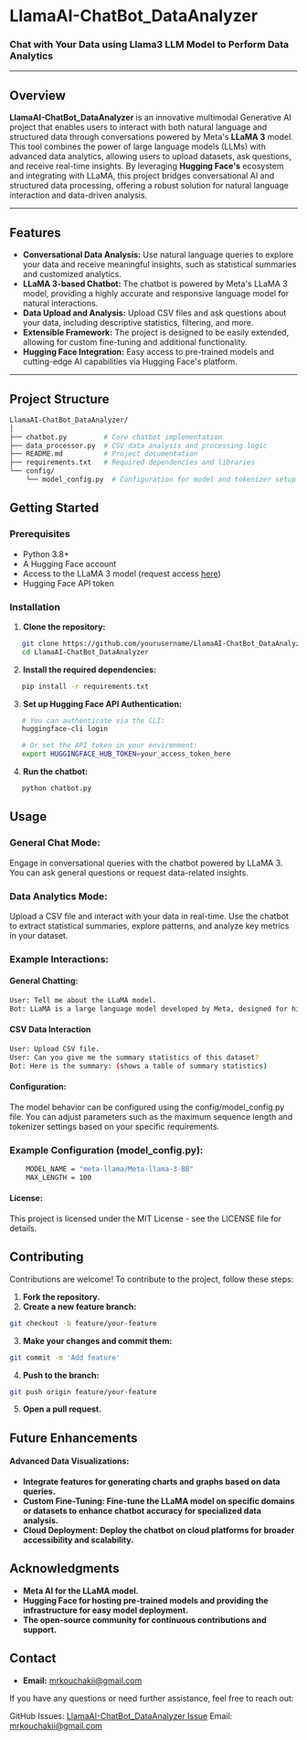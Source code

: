 
# LlamaAI-ChatBot_DataAnalyzer

### Chat with Your Data using Llama3 LLM Model to Perform Data Analytics

---

## Overview

**LlamaAI-ChatBot_DataAnalyzer** is an innovative multimodal Generative AI project that enables users to interact with both natural language and structured data through conversations powered by Meta's **LLaMA 3** model. This tool combines the power of large language models (LLMs) with advanced data analytics, allowing users to upload datasets, ask questions, and receive real-time insights. By leveraging **Hugging Face's** ecosystem and integrating with LLaMA, this project bridges conversational AI and structured data processing, offering a robust solution for natural language interaction and data-driven analysis.

---

## Features

- **Conversational Data Analysis:** Use natural language queries to explore your data and receive meaningful insights, such as statistical summaries and customized analytics.
- **LLaMA 3-based Chatbot:** The chatbot is powered by Meta's LLaMA 3 model, providing a highly accurate and responsive language model for natural interactions.
- **Data Upload and Analysis:** Upload CSV files and ask questions about your data, including descriptive statistics, filtering, and more.
- **Extensible Framework:** The project is designed to be easily extended, allowing for custom fine-tuning and additional functionality.
- **Hugging Face Integration:** Easy access to pre-trained models and cutting-edge AI capabilities via Hugging Face's platform.

---

## Project Structure

```bash
LlamaAI-ChatBot_DataAnalyzer/
│
├── chatbot.py         # Core chatbot implementation
├── data_processor.py  # CSV data analysis and processing logic
├── README.md          # Project documentation
├── requirements.txt   # Required dependencies and libraries
└── config/
    └── model_config.py  # Configuration for model and tokenizer setup

```

## Getting Started

### Prerequisites

- Python 3.8+
- A Hugging Face account
- Access to the LLaMA 3 model (request access [here](https://huggingface.co/meta-llama/Meta-Llama-3-8B))
- Hugging Face API token

### Installation


1. **Clone the repository:**

```bash
   git clone https://github.com/yourusername/LlamaAI-ChatBot_DataAnalyzer.git
   cd LlamaAI-ChatBot_DataAnalyzer
```
2. **Install the required dependencies:**

```bash
   pip install -r requirements.txt
```
3. **Set up Hugging Face API Authentication:**

```bash
   # You can authenticate via the CLI:
   huggingface-cli login

   # Or set the API token in your environment:
   export HUGGINGFACE_HUB_TOKEN=your_access_token_here
```
4. **Run the chatbot:**

```bash
   python chatbot.py
```

## Usage

### General Chat Mode:
Engage in conversational queries with the chatbot powered by LLaMA 3. You can ask general questions or request data-related insights.

### Data Analytics Mode:
Upload a CSV file and interact with your data in real-time. Use the chatbot to extract statistical summaries, explore patterns, and analyze key metrics in your dataset.

### Example Interactions:

#### General Chatting:

```bash
User: Tell me about the LLaMA model.
Bot: LLaMA is a large language model developed by Meta, designed for high-performance...
```

#### CSV Data Interaction

```bash
User: Upload CSV file.
User: Can you give me the summary statistics of this dataset?
Bot: Here is the summary: (shows a table of summary statistics)
```
#### Configuration:

The model behavior can be configured using the config/model_config.py file. You can adjust parameters such as the maximum sequence length and tokenizer settings based on your specific requirements.

### Example Configuration (model_config.py):

```bash
    MODEL_NAME = "meta-llama/Meta-llama-3-BB"
    MAX_LENGTH = 100
```

#### License:

This project is licensed under the MIT License - see the LICENSE file for details.

## Contributing

Contributions are welcome! To contribute to the project, follow these steps:

1. **Fork the repository.**
2. **Create a new feature branch:**

```bash
git checkout -b feature/your-feature
```

3. **Make your changes and commit them:**
```bash
git commit -m 'Add feature'
```

4. **Push to the branch:**

```bash
git push origin feature/your-feature
```

5. **Open a pull request.**

## Future Enhancements

#### Advanced Data Visualizations: 

 - **Integrate features for generating charts and graphs based on data queries.**
 - **Custom Fine-Tuning: Fine-tune the LLaMA model on specific domains or datasets to enhance chatbot accuracy for specialized data analysis.**
 - **Cloud Deployment: Deploy the chatbot on cloud platforms for broader accessibility and scalability.**

## Acknowledgments

 - **Meta AI for the LLaMA model.**
 - **Hugging Face for hosting pre-trained models and providing the infrastructure for easy model deployment.**
 - **The open-source community for continuous contributions and support.**

## Contact

- **Email:** [mrkouchakii@gmail.com](mailto:mrkouchakii@gmail.com)

If you have any questions or need further assistance, feel free to reach out:

GitHub Issues: [LlamaAI-ChatBot_DataAnalyzer Issue](https://github.com/mrkouchaki/LlamaAI-ChatBot_DataAnalyzer/issues)
Email: mrkouchakii@gmail.com
